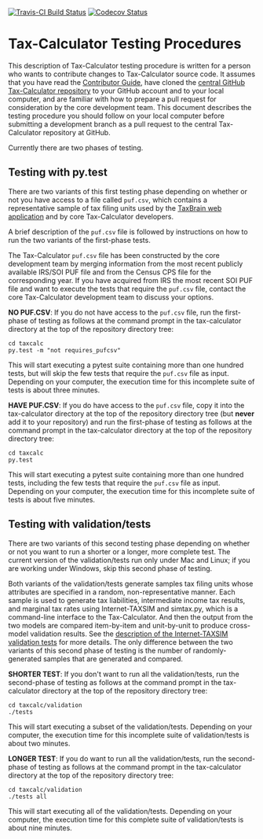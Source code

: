 [![Travis-CI Build Status](https://travis-ci.org/open-source-economics/Tax-Calculator.svg?branch=master)](https://travis-ci.org/open-source-economics/Tax-Calculator)
[![Codecov Status](https://codecov.io/github/open-source-economics/Tax-Calculator/coverage.svg?precision=2)](https://codecov.io/github/open-source-economics/Tax-Calculator)

Tax-Calculator Testing Procedures
=================================

This description of Tax-Calculator testing procedure is written for a
person who wants to contribute changes to Tax-Calculator source code.
It assumes that you have read the [Contributor
Guide](http://taxcalc.readthedocs.org/en/latest/contributor_guide.html),
have cloned the [central GitHub Tax-Calculator
repository](https://github.com/open-source-economics/Tax-Calculator)
to your GitHub account and to your local computer, and are familiar
with how to prepare a pull request for consideration by the core
development team.  This document describes the testing procedure you
should follow on your local computer before submitting a development
branch as a pull request to the central Tax-Calculator repository at
GitHub.

Currently there are two phases of testing.

Testing with py.test
--------------------

There are two variants of this first testing phase depending on
whether or not you have access to a file called ```puf.csv```, which
contains a representative sample of tax filing units used by the
[TaxBrain web application](http://www.ospc.org/taxbrain) and by core
Tax-Calculator developers.

A brief description of the ```puf.csv``` file is followed by
instructions on how to run the two variants of the first-phase tests.

The Tax-Calculator ```puf.csv``` file has been constructed by the core
development team by merging information from the most recent publicly
available IRS/SOI PUF file and from the Census CPS file for the
corresponding year.  If you have acquired from IRS the most recent SOI
PUF file and want to execute the tests that require the ```puf.csv```
file, contact the core Tax-Calculator development team to discuss your
options.

**NO PUF.CSV**: If you do not have access to the ```puf.csv``` file,
run the first-phase of testing as follows at the command prompt in the
tax-calculator directory at the top of the repository directory tree:

```
cd taxcalc
py.test -m "not requires_pufcsv"
```

This will start executing a pytest suite containing more than one
hundred tests, but will skip the few tests that require the
```puf.csv``` file as input.  Depending on your computer, the
execution time for this incomplete suite of tests is about three
minutes.

**HAVE PUF.CSV**: If you do have access to the ```puf.csv``` file,
copy it into the tax-calculator directory at the top of the repository
directory tree (but **never** add it to your repository) and run the
first-phase of testing as follows at the command prompt in the
tax-calculator directory at the top of the repository directory tree:

```
cd taxcalc
py.test
```

This will start executing a pytest suite containing more than one
hundred tests, including the few tests that require the ```puf.csv```
file as input.  Depending on your computer, the execution time for
this incomplete suite of tests is about five minutes.

Testing with validation/tests
-----------------------------

There are two variants of this second testing phase depending on
whether or not you want to run a shorter or a longer, more complete
test.  The current version of the validation/tests run only under
Mac and Linux; if you are working under Windows, skip this second
phase of testing.

Both variants of the validation/tests generate samples tax filing
units whose attributes are specified in a random, non-representative
manner.  Each sample is used to generate tax liabilities, intermediate
income tax results, and marginal tax rates using Internet-TAXSIM and
simtax.py, which is a command-line interface to the Tax-Calculator.
And then the output from the two models are compared item-by-item and
unit-by-unit to produce cross-model validation results.  See the
[description of the Internet-TAXSIM validation
tests](taxcalc/validation/README.md) for more details.  The only
difference between the two variants of this second phase of testing is
the number of randomly-generated samples that are generated and
compared.

**SHORTER TEST**: If you don't want to run all the validation/tests,
run the second-phase of testing as follows at the command prompt in the
tax-calculator directory at the top of the repository directory tree:

```
cd taxcalc/validation
./tests
```

This will start executing a subset of the validation/tests.  Depending
on your computer, the execution time for this incomplete suite of
validation/tests is about two minutes.

**LONGER TEST**: If you do want to run all the validation/tests,
run the second-phase of testing as follows at the command prompt in the
tax-calculator directory at the top of the repository directory tree:

```
cd taxcalc/validation
./tests all
```

This will start executing all of the validation/tests.  Depending on
your computer, the execution time for this complete suite of
validation/tests is about nine minutes.
